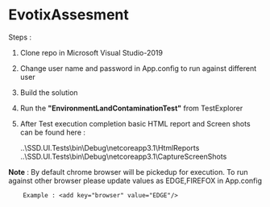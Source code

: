 # EvotixAssesment
Steps :
1. Clone repo in Microsoft Visual Studio-2019
2. Change user name and password in App.config to run against different user
3. Build the solution
4. Run the **"EnvironmentLandContaminationTest"** from TestExplorer
5. After Test execution completion basic HTML report and Screen shots can be found here :
  
     ..\SSD.UI.Tests\bin\Debug\netcoreapp3.1\HtmlReports
     ..\SSD.UI.Tests\bin\Debug\netcoreapp3.1\CaptureScreenShots
     
     

**Note** : By default chrome browser will be pickedup for execution. To run against other browser please update values as EDGE,FIREFOX in App.config
        
        Example : <add key="browser" value="EDGE"/>
        
     
  
  
